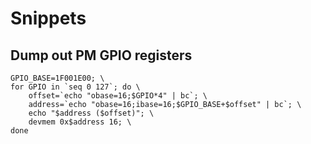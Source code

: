# Snippets

## Dump out PM GPIO registers

```
GPIO_BASE=1F001E00; \
for GPIO in `seq 0 127`; do \
    offset=`echo "obase=16;$GPIO*4" | bc`; \
    address=`echo "obase=16;ibase=16;$GPIO_BASE+$offset" | bc`; \
    echo "$address ($offset)"; \
    devmem 0x$address 16; \
done
```
